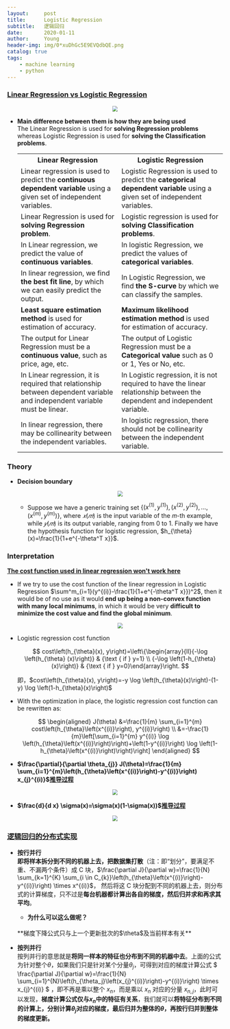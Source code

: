 ```yaml
---
layout:     post
title:      Logistic Regression
subtitle:   逻辑回归
date:       2020-01-11
author:     Young
header-img: img/0*xuDhGc5E9EVQdbQE.png
catalog: true
tags:
    - machine learning
    - python
---
```


### [Linear Regression vs Logistic Regression](https://www.javatpoint.com/linear-regression-vs-logistic-regression-in-machine-learning)

<p align="center">
  <img src="https://static.javatpoint.com/tutorial/machine-learning/images/linear-regression-vs-logistic-regression.png" style="zoom:80%" />
</p>

- **Main difference between them is how they are being used**
  <br>
  The Linear Regression is used for **solving Regression problems** whereas Logistic Regression is used for **solving the Classification problems**. 

  <table class="alt">
  <tbody><tr>
  	<th>Linear Regression</th>
  	<th>Logistic Regression</th>
  </tr>
  <tr>
    <td>Linear regression is used to predict the <b>continuous dependent variable</b> using a given set of independent variables.</td>
    <td>Logistic Regression is used to predict the <b>categorical dependent variable </b> using a given set of independent variables.</td>
  </tr>
  <tr>
    <td>Linear Regression is used for <b>solving Regression problem</b>.</td>
    <td>Logistic regression is used for <b>solving Classification problems</b>.</td>
  </tr>
  <tr>
    <td>In Linear regression, we predict the value of <b>continuous variables</b>.</td>
    <td>In logistic Regression, we predict the values of <b>categorical variables</b>.</td>
  </tr>
  <tr>
    <td>In linear regression, we find <b>the best fit line</b>, by which we can easily predict the output.</td>
    <td>In Logistic Regression, we find <b>the S-curve</b> by which we can classify the samples.</td>
  </tr>
  <tr>
    <td><b>Least square estimation method</b> is used for estimation of accuracy.</td>
    <td><b>Maximum likelihood estimation method</b> is used for estimation of accuracy.</td>
  </tr>
  <tr>
    <td>The output for Linear Regression must be a <b>continuous value</b>, such as price, age, etc.</td>
  	<td>The output of Logistic Regression must be a <b>Categorical value</b> such as 0 or 1, Yes or No, etc.</td>
  </tr>
  <tr>
  	<td>In Linear regression, it is required that relationship between dependent variable and independent variable must be linear.</td>
  	<td>In Logistic regression, it is not required to have the linear relationship between the dependent and independent variable.</td>
  </tr>
  <tr>
  	<td>In linear regression, there may be collinearity between the independent variables.</td>
  	<td>In logistic regression, there should not be collinearity between the independent variable.</td>
  </tr>
  </tbody></table>

### Theory

- **Decision boundary**
  <p align="center">
    <img src="https://ml-cheatsheet.readthedocs.io/en/latest/_images/logistic_regression_sigmoid_w_threshold.png" style="zoom:80%" />
  </p>
  
  - Suppose we have a generic training set $\lbrace \left(x^{(1)}, y^{(1)}\right),\left(x^{(2)}, y^{(2)}\right), \ldots,\left(x^{(m)}, y^{(m)}\right) \rbrace$, where $𝑥(𝑚)$  is the input variable of the 𝑚-th example, while $𝑦(𝑚)$ is its output variable, ranging from 0 to 1. Finally we have the hypothesis function for logistic regression, $h_{\theta}(x)=\frac{1}{1+e^{-\theta^T x}}$.

### Interpretation

**[The cost function used in linear regression won't work here](https://www.internalpointers.com/post/cost-function-logistic-regression)**

- If we try to use the cost function of the linear regression in Logistic Regression $\sum^m_{i=1}(y^{(i)}-\frac{1}{1+e^{-\theta^T x}})^2$, then it would be of no use as it would **end up being a non-convex function with many local minimums**, in which it would be very **difficult to minimize the cost value and find the global minimum**.
  <p align="center">
    <img src="https://miro.medium.com/max/2096/1*dPXwswig8RTCAjstnUZNGQ.png" style="zoom:80%" />
  </p>

- Logistic regression cost function
  <p align="center">
  $$
  cost\left(h_{\theta}(x), y\right)=\left\{\begin{array}{ll}{-\log \left(h_{\theta}  
  (x)\right)} & {\text { if } y=1} \\ {-\log \left(1-h_{\theta}(x)\right)} & {\text { if } y=0}\end{array}\right.
  $$
  </p>
  即，$cost\left(h_{\theta}(x), y\right)=-y \log \left(h_{\theta}(x)\right)-(1-y) \log \left(1-h_{\theta}(x)\right)$
  
- With the optimization in place, the logistic regression cost function can be rewritten as:
  <p align="center">
  $$
  \begin{aligned} J(\theta) &=\frac{1}{m} \sum_{i=1}^{m} 
  cost\left(h_{\theta}\left(x^{(i)}\right), y^{(i)}\right) \\ &=-\frac{1}{m}\left[\sum_{i=1}^{m} y^{(i)} \log    
  \left(h_{\theta}\left(x^{(i)}\right)\right)+\left(1-y^{(i)}\right) \log \left(1-h_{\theta}\left(x^{(i)}\right)\right)\right]   \end{aligned}
  $$
  </p>

- **$\frac{\partial}{\partial \theta_{j}} J(\theta)=\frac{1}{m} \sum_{i=1}^{m}\left(h_{\theta}\left(x^{(i)}\right)-y^{(i)}\right) x_{j}^{(i)}$[推导过程](https://stats.stackexchange.com/questions/278771/how-is-the-cost-function-from-logistic-regression-derivated)**
<p align="center">
  <img src="https://cdn.mathpix.com/snip/images/bx-W2Eom_W9ksP6UlnL9Cwl5nmbjv56GmoO-xdg1gZ8.original.fullsize.png" style="zoom:80%" />
</p>

- **$\frac{d}{d x} \sigma(x)=\sigma(x)(1-\sigma(x))$[推导过程](https://stats.stackexchange.com/questions/278771/how-is-the-cost-function-from-logistic-regression-derivated)**
<p align="center">
  <img src="https://cdn.mathpix.com/snip/images/aBPya8ZqTGWzuwbbIlYXBRGakE3Bum2JPUtiik-dUAM.original.fullsize.png" style="zoom:80%" />
</p>

### [逻辑回归的分布式实现](https://blog.csdn.net/qq_32742009/article/details/81839071)

- **按行并行**
  <br>
  **即将样本拆分到不同的机器上去，把数据集打散**（注：即“划分”，要满足不重、不漏两个条件）成 C 块，$\frac{\partial J}{\partial w}=\frac{1}{N} \sum_{k=1}^{K} \sum_{i \in C_{k}}\left(h_{\theta}\left(x^{(i)}\right)-y^{(i)}\right) \times x^{(i)}$， 然后将这 C 块分配到不同的机器上去，则分布式的计算梯度，只不过是**每台机器都计算出各自的梯度，然后归并求和再求其平均**。
  - **为什么可以这么做呢？**
  <br>
  **梯度下降公式只与上一个更新批次的$\theta$及当前样本有关**

- **按列并行**
  <br>
  按列并行的意思就是**将同一样本的特征也分布到不同的机器中去**。上面的公式为针对整个$\theta$，如果我们只是针对某个分量$\theta_{j}$，可得到对应的梯度计算公式 $ \frac{\partial J}{\partial w}=\frac{1}{N} \sum_{i=1}^{N}\left(h_{\theta_j}\left(x_{j}^{(i)}\right)-y^{(i)}\right) \times x_{j}^{(i)} $ ，即不再是乘以整个 $x_n$，而是乘以 $x_n$ 对应的分量 $x_{n,j}$，此时可以发现，**梯度计算公式仅与$x_n$中的特征有关系**，我们就可以**将特征分布到不同的计算上，分别计算$\theta_{j}$对应的梯度，最后归并为整体的$\theta$，再按行归并到整体的梯度更新。**
